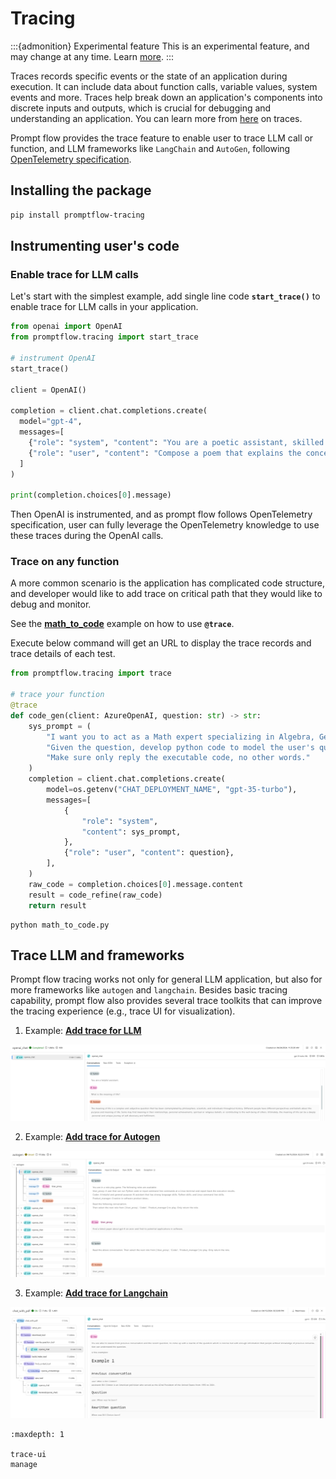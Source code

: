 # Tracing

:::{admonition} Experimental feature
This is an experimental feature, and may change at any time. Learn [more](../faq.md#stable-vs-experimental).
:::

Traces records specific events or the state of an application during execution. It can include data about function calls, variable values, system events and more. Traces help break down an application's components into discrete inputs and outputs, which is crucial for debugging and understanding an application. You can learn more from [here](https://opentelemetry.io/docs/concepts/signals/traces/) on traces.

Prompt flow provides the trace feature to enable user to trace LLM call or function, and LLM frameworks like `LangChain` and `AutoGen`, following [OpenTelemetry specification](https://opentelemetry.io/docs/specs/otel/).

## Installing the package

```bash
pip install promptflow-tracing
```

## Instrumenting user's code

### Enable trace for LLM calls
Let's start with the simplest example, add single line code **`start_trace()`** to enable trace for LLM calls in your application.
```python
from openai import OpenAI
from promptflow.tracing import start_trace

# instrument OpenAI
start_trace()

client = OpenAI()

completion = client.chat.completions.create(
  model="gpt-4",
  messages=[
    {"role": "system", "content": "You are a poetic assistant, skilled in explaining complex programming concepts with creative flair."},
    {"role": "user", "content": "Compose a poem that explains the concept of recursion in programming."}
  ]
)

print(completion.choices[0].message)
```

Then OpenAI is instrumented, and as prompt flow follows OpenTelemetry specification, user can fully leverage the OpenTelemetry knowledge to use these traces during the OpenAI calls.

### Trace on any function
A more common scenario is the application has complicated code structure, and developer would like to add trace on critical path that they would like to debug and monitor. 

See the **[math_to_code](https://github.com/microsoft/promptflow/tree/main/examples/tutorials/tracing/math_to_code.py)** example on how to use **`@trace`**. 

Execute below command will get an URL to display the trace records and trace details of each test.

```python
from promptflow.tracing import trace

# trace your function
@trace
def code_gen(client: AzureOpenAI, question: str) -> str:
    sys_prompt = (
        "I want you to act as a Math expert specializing in Algebra, Geometry, and Calculus. "
        "Given the question, develop python code to model the user's question. "
        "Make sure only reply the executable code, no other words."
    )
    completion = client.chat.completions.create(
        model=os.getenv("CHAT_DEPLOYMENT_NAME", "gpt-35-turbo"),
        messages=[
            {
                "role": "system",
                "content": sys_prompt,
            },
            {"role": "user", "content": question},
        ],
    )
    raw_code = completion.choices[0].message.content
    result = code_refine(raw_code)
    return result
```

```shell
python math_to_code.py
```

## Trace LLM and frameworks

Prompt flow tracing works not only for general LLM application, but also for more frameworks like `autogen` and `langchain`. Besides basic tracing capability, prompt flow also provides several trace toolkits that can improve the tracing experience (e.g., trace UI for visualization).

1. Example: **[Add trace for LLM](https://microsoft.github.io/promptflow/tutorials/trace-llm.html)**

![llm-trace-detail](../../media/trace/llm-app-trace-detail.png)

2. Example: **[Add trace for Autogen](https://microsoft.github.io/promptflow/tutorials/trace-autogen-groupchat.html)**

![autogen-trace-detail](../../media/trace/autogen-trace-detail.png)

3. Example: **[Add trace for Langchain](https://microsoft.github.io/promptflow/tutorials/trace-langchain.html)**

![langchain-trace-detail](../../media/trace/langchain-trace-detail.png)

```{toctree}
:maxdepth: 1

trace-ui
manage
```
